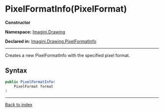 # PixelFormatInfo(PixelFormat)

**Constructor**

**Namespace:** [Imagini.Drawing](Imagini.Drawing.md)

**Declared in:** [Imagini.Drawing.PixelFormatInfo](Imagini.Drawing.PixelFormatInfo.md)

------



Creates a new PixelFormatInfo with the specified pixel format.


## Syntax

```csharp
public PixelFormatInfo(
	PixelFormat format
)
```

------

[Back to index](index.md)